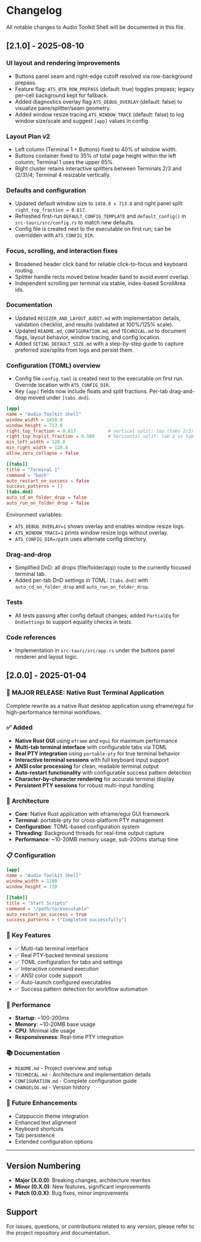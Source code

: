 # Changelog

All notable changes to Audio Toolkit Shell will be documented in this file.

## [2.1.0] - 2025-08-10

### UI layout and rendering improvements
- Buttons panel seam and right-edge cutoff resolved via row-background prepass.
- Feature flag: `ATS_BTN_ROW_PREPASS` (default: true) toggles prepass; legacy per-cell background kept for fallback.
- Added diagnostics overlay flag `ATS_DEBUG_OVERLAY` (default: false) to visualize pane/splitter/seam geometry.
- Added window resize tracing `ATS_WINDOW_TRACE` (default: false) to log window size/scale and suggest `[app]` values in config.

### Layout Plan v2
- Left column (Terminal 1 + Buttons) fixed to 40% of window width.
- Buttons container fixed to 35% of total page height within the left column; Terminal 1 uses the upper 65%.
- Right cluster retains interactive splitters between Terminals 2/3 and (2/3)/4; Terminal 4 resizable vertically.

### Defaults and configuration
- Updated default window size to `1458.0 x 713.0` and right panel split `right_top_fraction = 0.617`.
- Refreshed first-run `DEFAULT_CONFIG_TEMPLATE` and `default_config()` in `src-tauri/src/config.rs` to match new defaults.
- Config file is created next to the executable on first run; can be overridden with `ATS_CONFIG_DIR`.

### Focus, scrolling, and interaction fixes
- Broadened header click band for reliable click-to-focus and keyboard routing.
- Splitter handle rects moved below header band to avoid event overlap.
- Independent scrolling per terminal via stable, index-based ScrollArea ids.

### Documentation
- Updated `RESIZER_AND_LAYOUT_AUDIT.md` with implementation details, validation checklist, and results (validated at 100%/125% scale).
- Updated `README.md`, `CONFIGURATION.md`, and `TECHNICAL.md` to document flags, layout behavior, window tracing, and config location.
- Added `SETING_DEFAULT_SIZE.md` with a step-by-step guide to capture preferred size/splits from logs and persist them.

### Configuration (TOML) overview
- Config file `config.toml` is created next to the executable on first run. Override location with `ATS_CONFIG_DIR`.
- Key `[app]` fields now include floats and split fractions. Per-tab drag-and-drop moved under `[tabs.dnd]`.

```toml
[app]
name = "Audio Toolkit Shell"
window_width = 1458.0
window_height = 713.0
right_top_fraction = 0.617            # vertical split: top (tabs 2/3) vs bottom (tab 4)
right_top_hsplit_fraction = 0.500     # horizontal split: tab 2 vs tab 3
min_left_width = 120.0
min_right_width = 120.0
allow_zero_collapse = false

[[tabs]]
title = "Terminal 1"
command = "bash"
auto_restart_on_success = false
success_patterns = []
[tabs.dnd]
auto_cd_on_folder_drop = false
auto_run_on_folder_drop = false
```

Environment variables:
- `ATS_DEBUG_OVERLAY=1` shows overlay and enables window resize logs.
- `ATS_WINDOW_TRACE=1` prints window resize logs without overlay.
- `ATS_CONFIG_DIR=/path` uses alternate config directory.

### Drag-and-drop
- Simplified DnD: all drops (file/folder/app) route to the currently focused terminal tab.
- Added per-tab DnD settings in TOML: `[tabs.dnd]` with `auto_cd_on_folder_drop` and `auto_run_on_folder_drop`.

### Tests
- All tests passing after config default changes; added `PartialEq` for `DndSettings` to support equality checks in tests.

### Code references
- Implementation in `src-tauri/src/app.rs` under the buttons panel renderer and layout logic.

## [2.0.0] - 2025-01-04

### 🎉 **MAJOR RELEASE: Native Rust Terminal Application**

Complete rewrite as a native Rust desktop application using eframe/egui for high-performance terminal workflows.

### ✅ **Added**
- **Native Rust GUI** using `eframe` and `egui` for maximum performance
- **Multi-tab terminal interface** with configurable tabs via TOML
- **Real PTY integration** using `portable-pty` for true terminal behavior
- **Interactive terminal sessions** with full keyboard input support
- **ANSI color processing** for clean, readable terminal output
- **Auto-restart functionality** with configurable success pattern detection
- **Character-by-character rendering** for accurate terminal display
- **Persistent PTY sessions** for robust multi-input handling

### 🔧 **Architecture**
- **Core**: Native Rust application with eframe/egui GUI framework
- **Terminal**: portable-pty for cross-platform PTY management
- **Configuration**: TOML-based configuration system
- **Threading**: Background threads for real-time output capture
- **Performance**: ~10-20MB memory usage, sub-200ms startup time

### 📋 **Configuration**
```toml
[app]
name = "Audio Toolkit Shell"
window_width = 1280
window_height = 720

[[tabs]]
title = "Start Scripts"
command = "/path/to/executable"
auto_restart_on_success = true
success_patterns = ["Completed successfully"]
```

### 🎯 **Key Features**
- ✅ Multi-tab terminal interface
- ✅ Real PTY-backed terminal sessions
- ✅ TOML configuration for tabs and settings
- ✅ Interactive command execution
- ✅ ANSI color code support
- ✅ Auto-launch configured executables
- ✅ Success pattern detection for workflow automation

### 🚀 **Performance**
- **Startup**: ~100-200ms
- **Memory**: ~10-20MB base usage
- **CPU**: Minimal idle usage
- **Responsiveness**: Real-time PTY integration

### 📚 **Documentation**
- `README.md` - Project overview and setup
- `TECHNICAL.md` - Architecture and implementation details
- `CONFIGURATION.md` - Complete configuration guide
- `CHANGELOG.md` - Version history

### 🔮 **Future Enhancements**
- Catppuccin theme integration
- Enhanced text alignment
- Keyboard shortcuts
- Tab persistence
- Extended configuration options

---

## Version Numbering

- **Major (X.0.0)**: Breaking changes, architecture rewrites
- **Minor (0.X.0)**: New features, significant improvements
- **Patch (0.0.X)**: Bug fixes, minor improvements

## Support

For issues, questions, or contributions related to any version, please refer to the project repository and documentation.



